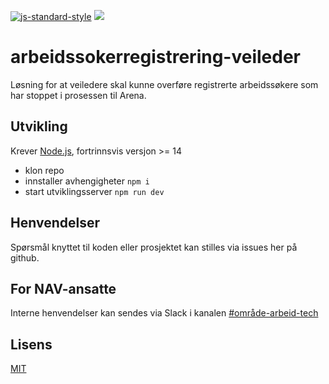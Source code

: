 [![js-standard-style](https://img.shields.io/badge/code%20style-standard-brightgreen.svg?style=flat)](https://github.com/feross/standard)
![](https://github.com/navikt/arbeidssokerregistrering-veileder/workflows/Build%20and%20deploy/badge.svg)

# arbeidssokerregistrering-veileder

Løsning for at veiledere skal kunne overføre registrerte arbeidssøkere som har stoppet i prosessen til Arena.

##  Utvikling

Krever [Node.js](https://nodejs.org/), fortrinnsvis versjon >= 14

- klon repo
- innstaller avhengigheter `npm i`
- start utviklingsserver `npm run dev`

## Henvendelser

Spørsmål knyttet til koden eller prosjektet kan stilles via issues her på github.

## For NAV-ansatte

Interne henvendelser kan sendes via Slack i kanalen [#område-arbeid-tech](https://nav-it.slack.com/archives/CLTFAEW75)

## Lisens

[MIT](LICENSE)
